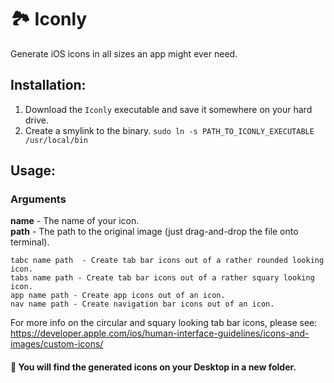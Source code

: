 # 🏞 Iconly
Generate iOS icons in all sizes an app might ever need.

## Installation:

1. Download the `Iconly` executable and save it somewhere on your hard drive.
2. Create a smylink to the binary.
`sudo ln -s PATH_TO_ICONLY_EXECUTABLE /usr/local/bin`

## Usage:

### Arguments
**name** - The name of your icon.  
**path** - The path to the original image (just drag-and-drop the file onto terminal). 

```
tabc name path  - Create tab bar icons out of a rather rounded looking icon.
tabs name path - Create tab bar icons out of a rather squary looking icon.
app name path - Create app icons out of an icon.
nav name path - Create navigation bar icons out of an icon.
```

For more info on the circular and squary looking tab bar icons, please see:
https://developer.apple.com/ios/human-interface-guidelines/icons-and-images/custom-icons/

#### 🎉 You will find the generated icons on your Desktop in a new folder.
